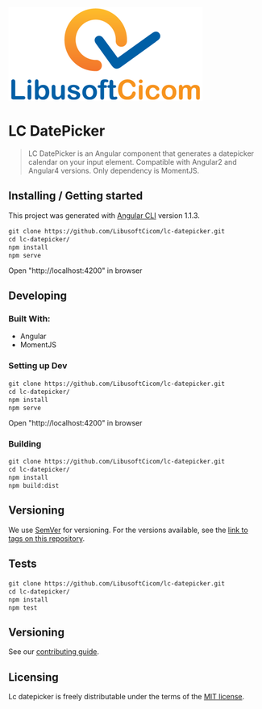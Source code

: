 ![Logo of the project](./src/assets/logo.png)

# LC DatePicker
> LC DatePicker is an Angular component that generates a datepicker calendar on your input element.
Compatible with Angular2 and Angular4 versions.
Only dependency is MomentJS.

## Installing / Getting started

This project was generated with [Angular CLI](https://github.com/angular/angular-cli) version 1.1.3.

```shell
git clone https://github.com/LibusoftCicom/lc-datepicker.git
cd lc-datepicker/
npm install
npm serve
```
Open "http://localhost:4200" in browser

## Developing

### Built With: 
- Angular
- MomentJS

### Setting up Dev

```shell
git clone https://github.com/LibusoftCicom/lc-datepicker.git
cd lc-datepicker/
npm install
npm serve
```
Open "http://localhost:4200" in browser


### Building


```shell
git clone https://github.com/LibusoftCicom/lc-datepicker.git
cd lc-datepicker/
npm install
npm build:dist
```

## Versioning

We use [SemVer](http://semver.org/) for versioning. For the versions available, see the [link to tags on this repository](https://github.com/LibusoftCicom/lc-datepicker/tags).

## Tests


```shell
git clone https://github.com/LibusoftCicom/lc-datepicker.git
cd lc-datepicker/
npm install
npm test
```

## Versioning

See our  [contributing guide](https://github.com/LibusoftCicom/lc-datepicker/blob/master/CONTRIBUTING.md).

## Licensing

Lc datepicker is freely distributable under the terms of the [MIT license](https://github.com/moment/moment/blob/develop/LICENSE).